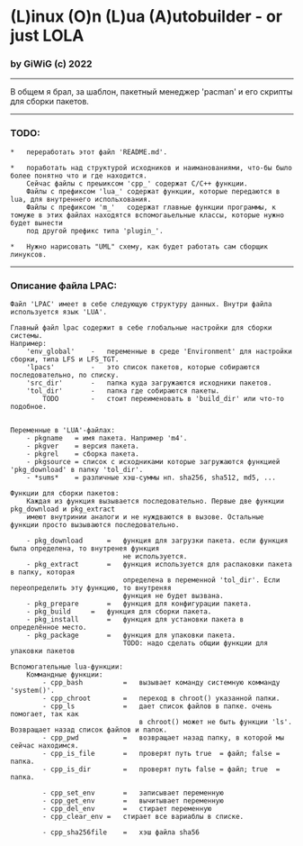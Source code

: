 # (L)inux (O)n (L)ua (A)utobuilder - or just LOLA
###	by GiWiG (c) 2022
***

В общем я брал, за шаблон, пакетный менеджер 'pacman' и его скрипты для сборки пакетов.<BR/>
***

### TODO:

	*	переработать этот файл 'README.md'.

	*	поработать над структурой исходников и наиманованиями, что-бы было более понятно что и где находится.
		Сейчас файлы с преыиксом 'cpp_' содержат С/C++ функции.
		Файлы с префиксом 'lua_' содержат функции, которые передаются в lua, для внутреннего испольхования.
		Файлы с префиксом 'm_'   содержат главные функции программы, к томуже в этих файлах находятся вспомогаьельные классы, которые нужно 			будет вынести
		под другой префикс типа 'plugin_'.

	*	Нужно нарисовать "UML" схему, как будет работать сам сборщик линуксов.

***
### Описание файла LPAC:
	Файл 'LPAC' имеет в себе следующую структуру данных. Внутри файла используется язык 'LUA'.
	
	Главный файл lpac содержит в себе глобальные настройки для сборки системы. 
	Например:
		'env_global'	-	переменные в среде 'Environment' для настройки сборки, типа LFS и LFS_TGT.
		'lpacs' 		-	это список пакетов, которые собираются последовательно, по списку.
		'src_dir'		-	папка куда загружаются исходники пакетов.
		'tol_dir'		-	папка где собираются пакеты.
			TODO		-	стоит переименовать в 'build_dir' или что-то подобное.


	Переменные в 'LUA'-файлах:
		- pkgname 	= имя пакета. Например 'm4'.
		- pkgver 	= версия пакета.
		- pkgrel	= сборка пакета.
		- pkgsource	= список с исходниками которые загружаются функцией 'pkg_download' в папку 'tol_dir'.
		- *sums*	= различные хэш-суммы нп. sha256, sha512, md5, ...
		
	Функции для сборки пакетов:
		Каждая из функция вызывается последовательно. Первые две функции pkg_download и pkg_extract
		имеют внутринии аналоги и не нуждваются в вызове. Остальные функции просто вызываются последовательно.
		
		- pkg_download		=	функция для загрузки пакета. если функция была определена, то внутренея функция
								не используется.
		- pkg_extract		=	функция используется для распаковки пакета в папку, которая 
								определена в переменной 'tol_dir'. Если переопределить эту функцию, то внутреняя
								функция не будет вызвана.
		- pkg_prepare		=	функция для конфигурации пакета.
		- pkg_build		=	функция для сборки пакета.
		- pkg_install		= 	функция для установки пакета в определённое место.
		- pkg_package		=	функция для упаковки пакета.
								TODO: надо сделать общии функции для упаковки пакетов
		
	Вспомогательные lua-функции:
		Коммандные функции:
			- cpp_bash			=	вызывает команду системную комманду 'system()'.
			- cpp_chroot		=	переход в chroot() указанной папки.
			- cpp_ls			= 	дает список файлов в папке. очень помогает, так как 
									в chroot() может не быть функции 'ls'. Возвращает назад список файлов и папок. 
			- cpp_pwd			=	возвращает назад папку, в которой мы сейчас находимся.
			- cpp_is_file		=	проверят путь true  = файл; false = папка.
			- cpp_is_dir		=	проверят путь false = файл; true  = папка.

			- cpp_set_env		=	записывает переменную
			- cpp_get_env		=	вычитывает переменную
			- cpp_del_env		=	стирает переменную
			- cpp_clear_env	=	стирает все вариаблы в списке.

			- cpp_sha256file	= 	хэш файла sha56








